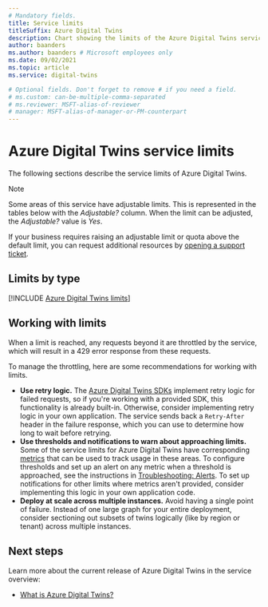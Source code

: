 ```yaml
---
# Mandatory fields.
title: Service limits
titleSuffix: Azure Digital Twins
description: Chart showing the limits of the Azure Digital Twins service.
author: baanders
ms.author: baanders # Microsoft employees only
ms.date: 09/02/2021
ms.topic: article
ms.service: digital-twins

# Optional fields. Don't forget to remove # if you need a field.
# ms.custom: can-be-multiple-comma-separated
# ms.reviewer: MSFT-alias-of-reviewer
# manager: MSFT-alias-of-manager-or-PM-counterpart
---
```


# Azure Digital Twins service limits

The following sections describe the service limits of Azure Digital Twins.

> [!NOTE]
> Some areas of this service have adjustable limits. This is represented in the tables below with the *Adjustable?* column. When the limit can be adjusted, the *Adjustable?* value is *Yes*.
>
> If your business requires raising an adjustable limit or quota above the default limit, you can request additional resources by [opening a support ticket](https://ms.portal.azure.com/#blade/Microsoft_Azure_Support/HelpAndSupportBlade/newsupportrequest).

## Limits by type

[!INCLUDE [Azure Digital Twins limits](../../includes/digital-twins-limits.md)]

## Working with limits

When a limit is reached, any requests beyond it are throttled by the service, which will result in a 429 error response from these requests.

To manage the throttling, here are some recommendations for working with limits.
* **Use retry logic.** The [Azure Digital Twins SDKs](concepts-apis-sdks.md) implement retry logic for failed requests, so if you're working with a provided SDK, this functionality is already built-in. Otherwise, consider implementing retry logic in your own application. The service sends back a `Retry-After` header in the failure response, which you can use to determine how long to wait before retrying.
* **Use thresholds and notifications to warn about approaching limits.** Some of the service limits for Azure Digital Twins have corresponding [metrics](troubleshoot-metrics.md) that can be used to track usage in these areas. To configure thresholds and set up an alert on any metric when a threshold is approached, see the instructions in [Troubleshooting: Alerts](troubleshoot-alerts.md). To set up notifications for other limits where metrics aren't provided, consider implementing this logic in your own application code.
* **Deploy at scale across multiple instances.** Avoid having a single point of failure. Instead of one large graph for your entire deployment, consider sectioning out subsets of twins logically (like by region or tenant) across multiple instances. 

## Next steps

Learn more about the current release of Azure Digital Twins in the service overview:
* [What is Azure Digital Twins?](overview.md)
